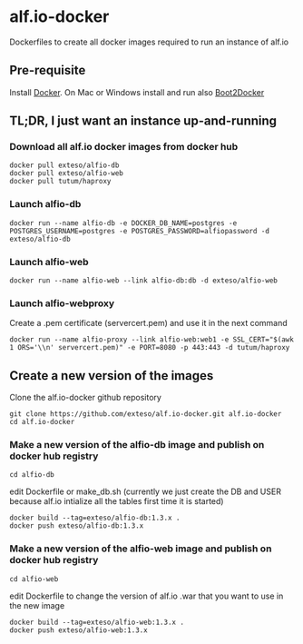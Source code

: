 # alf.io-docker
Dockerfiles to create all docker images required to run an instance of alf.io

## Pre-requisite
Install [Docker](https://docs.docker.com/installation/).
On Mac or Windows install and run also [Boot2Docker](http://boot2docker.io/) 

## TL;DR, I just want an instance up-and-running

### Download all alf.io docker images from docker hub
```
docker pull exteso/alfio-db
docker pull exteso/alfio-web
docker pull tutum/haproxy
```

### Launch alfio-db
```
docker run --name alfio-db -e DOCKER_DB_NAME=postgres -e POSTGRES_USERNAME=postgres -e POSTGRES_PASSWORD=alfiopassword -d exteso/alfio-db
```

### Launch alfio-web
```
docker run --name alfio-web --link alfio-db:db -d exteso/alfio-web
```

### Launch alfio-webproxy
Create a .pem certificate (servercert.pem) and use it in the next command
```
docker run --name alfio-proxy --link alfio-web:web1 -e SSL_CERT="$(awk 1 ORS='\\n' servercert.pem)" -e PORT=8080 -p 443:443 -d tutum/haproxy
```

## Create a new version of the images
Clone the alf.io-docker github repository
```
git clone https://github.com/exteso/alf.io-docker.git alf.io-docker
cd alf.io-docker
```

### Make a new version of the alfio-db image and publish on docker hub registry
```
cd alfio-db
```
edit Dockerfile or make_db.sh (currently we just create the DB and USER because alf.io intialize all the tables first time it is started)
```
docker build --tag=exteso/alfio-db:1.3.x .
docker push exteso/alfio-db:1.3.x
```

### Make a new version of the alfio-web image and publish on docker hub registry
```
cd alfio-web
```
edit Dockerfile to change the version of alf.io .war that you want to use in the new image
```
docker build --tag=exteso/alfio-web:1.3.x .
docker push exteso/alfio-web:1.3.x
```





